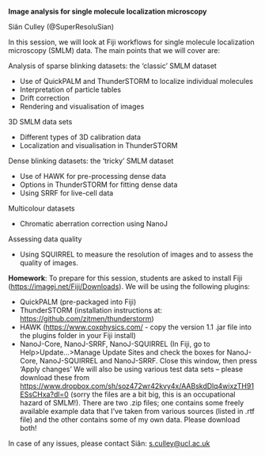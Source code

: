 **Image analysis for single molecule localization microscopy**

Siân Culley (@SuperResoluSian)

In this session, we will look at Fiji workflows for single molecule localization microscopy (SMLM) data. The main points that we will cover are:

Analysis of sparse blinking datasets: the ‘classic’ SMLM dataset
*	Use of QuickPALM and ThunderSTORM to localize individual molecules
*	Interpretation of particle tables
*	Drift correction
*	Rendering and visualisation of images

3D SMLM data sets
*	Different types of 3D calibration data
*	Localization and visualisation in ThunderSTORM

Dense blinking datasets: the ‘tricky’ SMLM dataset
*	Use of HAWK for pre-processing dense data
*	Options in ThunderSTORM for fitting dense data
*	Using SRRF for live-cell data

Multicolour datasets
*	Chromatic aberration correction using NanoJ

Assessing data quality
*	Using SQUIRREL to measure the resolution of images and to assess the quality of images.

**Homework**: To prepare for this session, students are asked to install Fiji (https://imagej.net/Fiji/Downloads). We will be using the following plugins: 
* QuickPALM (pre-packaged into Fiji)
*	ThunderSTORM (installation instructions at: https://github.com/zitmen/thunderstorm)
*	HAWK (https://www.coxphysics.com/ - copy the version 1.1 .jar file into the plugins folder in your Fiji install)
*	NanoJ-Core, NanoJ-SRRF, NanoJ-SQUIRREL (In Fiji, go to Help>Update…>Manage Update Sites and check the boxes for NanoJ-Core, NanoJ-SQUIRREL and NanoJ-SRRF. Close this window, then press ‘Apply changes’
We will also be using various test data sets – please download these from https://www.dropbox.com/sh/soz472wr42kvy4x/AABskdDlq4wixzTH91ESsCHxa?dl=0 (sorry the files are a bit big, this is an occupational hazard of SMLM!). There are two .zip files; one contains some freely available example data that I’ve taken from various sources (listed in .rtf file) and the other contains some of my own data. Please download both!

In case of any issues, please contact Siân: s.culley@ucl.ac.uk
 

